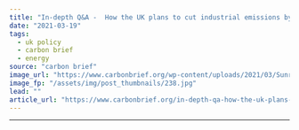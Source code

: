 ```yaml
---
title: "In-depth Q&A -  How the UK plans to cut industrial emissions by two-thirds"
date: "2021-03-19"
tags: 
  - uk policy
  - carbon brief
  - energy
source: "carbon brief"
image_url: "https://www.carbonbrief.org/wp-content/uploads/2021/03/Sunrise-at-British-Steel-Limited-Steelworks-2ETR6EY-583x372.jpg"
image_fp: "/assets/img/post_thumbnails/238.jpg"
lead: ""
article_url: "https://www.carbonbrief.org/in-depth-qa-how-the-uk-plans-to-cut-industrial-emissions-by-two-thirds"
---
```


---
